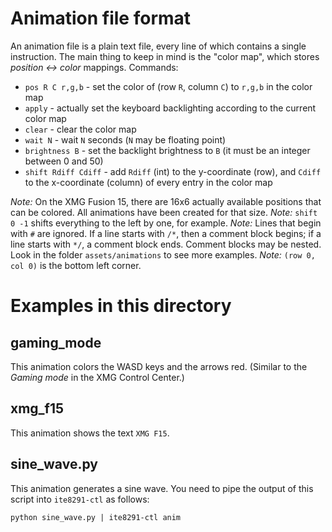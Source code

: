 # Animation file format
An animation file is a plain text file, every line of which contains a single instruction. The main thing to keep in mind is the "color map", which stores *position <-> color* mappings.
Commands:
* `pos R C r,g,b` - set the color of (row `R`, column `C`) to `r,g,b` in the color map
* `apply` - actually set the keyboard backlighting according to the current color map
* `clear` - clear the color map
* `wait N` - wait `N` seconds (`N` may be floating point)
* `brightness B` - set the backlight brightness to `B` (it must be an integer between 0 and 50)
* `shift Rdiff Cdiff` - add `Rdiff` (int) to the y-coordinate (row), and `Cdiff` to the x-coordinate (column) of every entry in the color map 

*Note:* On the XMG Fusion 15, there are 16x6 actually available positions that can be colored. All animations have been created for that size.
*Note:* `shift 0 -1` shifts everything to the left by one, for example.
*Note:* Lines that begin with `#` are ignored. If a line starts with `/*`, then a comment block begins; if a line starts with `*/`, a comment block ends. Comment blocks may be nested. Look in the folder `assets/animations` to see more examples.
*Note:* `(row 0, col 0)` is the bottom left corner.

# Examples in this directory

## gaming_mode
This animation colors the WASD keys and the arrows red. (Similar to the *Gaming mode* in the XMG Control Center.)

## xmg_f15
This animation shows the text `XMG F15`.

## sine_wave.py
This animation generates a sine wave. You need to pipe the output of this script into `ite8291-ctl` as follows:
```
python sine_wave.py | ite8291-ctl anim
```
